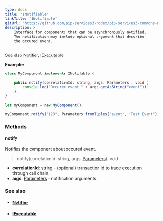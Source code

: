 ```yaml
---
type: docs
title: "INotifiable"
linkTitle: "INotifiable"
gitUrl: "https://github.com/pip-services3-nodex/pip-services3-commons-nodex"
description: >
    Interface for components that can be asynchronously notified.
    The notification may include optional argument that describe
    the occured event.
---
```


See also [Notifier](../notifier), [IExecutable](../iexecutable)

**Example:**
```typescript
class MyComponent implements INotifable {
    ...
    public notify(correlationId: string, args: Parameters): void {
        console.log("Occured event " + args.getAsString("event"));
    }
}
   
let myComponent = new MyComponent();
    
myComponent.notify("123", Parameters.fromTuples("event", "Test Event"));

```

### Methods

#### notify
Notifies the component about occured event.

> notify(correlationId: string, args: [Parameters](../parameters)): void

- **correlationId**: string - (optional) transaction id to trace execution through call chain.
- **args**: [Parameters](../parameters) - notification arguments. 

### See also
- #### [Notifier](../notifier)
- #### [IExecutable](../iexecutable)